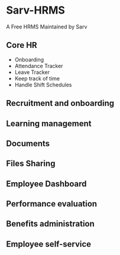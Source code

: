 # Sarv-HRMS
A Free HRMS Maintained by Sarv
## Core HR
 - Onboarding
 - Attendance Tracker
 - Leave Tracker
 - Keep track of time
 - Handle Shift Schedules
 
## Recruitment and onboarding
## Learning management
## Documents
## Files Sharing
## Employee Dashboard
## Performance evaluation
## Benefits administration
## Employee self-service



